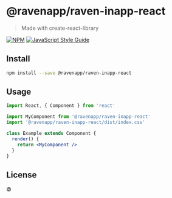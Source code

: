 # @ravenapp/raven-inapp-react

> Made with create-react-library

[![NPM](https://img.shields.io/npm/v/@ravenapp/raven-inapp-react.svg)](https://www.npmjs.com/package/@ravenapp/raven-inapp-react) [![JavaScript Style Guide](https://img.shields.io/badge/code_style-standard-brightgreen.svg)](https://standardjs.com)

## Install

```bash
npm install --save @ravenapp/raven-inapp-react
```

## Usage

```jsx
import React, { Component } from 'react'

import MyComponent from '@ravenapp/raven-inapp-react'
import '@ravenapp/raven-inapp-react/dist/index.css'

class Example extends Component {
  render() {
    return <MyComponent />
  }
}
```

## License

 © [](https://github.com/)
